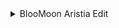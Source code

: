 <details>

<summary>BlooMoon Aristia Edit</summary>

https://github.com/user-attachments/assets/c12c4b42-7035-4e5d-bbea-d870f3a13bee
</details>


